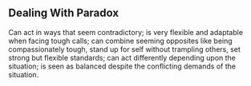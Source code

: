 ## Dealing With Paradox

Can act in ways that seem contradictory; is very flexible and adaptable when facing tough calls; can combine seeming opposites like being compassionately tough, stand up for self without trampling others, set strong but flexible standards; can act differently depending upon the situation; is seen as balanced despite the conflicting demands of the situation.